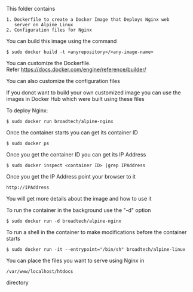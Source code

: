 
This folder contains

    1. Dockerfile to create a Docker Image that Deploys Nginx web
       server on Alpine Linux
    2. Configuration files for Nginx
    
You can build this image using the command

    $ sudo docker build -t <anyrepository>/<any-image-name>

You can customize the Dockerfile.  
Refer https://docs.docker.com/engine/reference/builder/

You can also customize the configuration files

If you donot want to build your own customized image you can
use the images in Docker Hub which were built using these files

To deploy Nginx:

    $ sudo docker run broadtech/alpine-nginx

Once the container starts you can get its container ID

    $ sudo docker ps

Once you get the container ID you can get its IP Address

    $ sudo docker inspect <container ID> |grep IPAddress

Once you get the IP Address point your browser to it
 
    http://IPAddress

You will get more details about the image and how to use it


To run the container in the background use the "-d" option

    $ sudo docker run -d broadtech/alpine-nginx

To run a shell in the container to make modifications before 
the container starts

    $ sudo docker run -it --entrypoint="/bin/sh" broadtech/alpine-linux

You can place the files you want to serve using Nginx in
    
    /var/www/localhost/htdocs

directory
    


